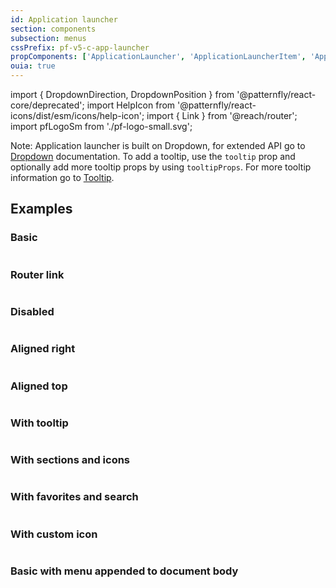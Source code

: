 ```yaml
---
id: Application launcher
section: components
subsection: menus
cssPrefix: pf-v5-c-app-launcher
propComponents: ['ApplicationLauncher', 'ApplicationLauncherItem', 'ApplicationLauncherContent']
ouia: true
---
```


import { DropdownDirection, DropdownPosition } from '@patternfly/react-core/deprecated';
import HelpIcon from '@patternfly/react-icons/dist/esm/icons/help-icon';
import { Link } from '@reach/router';
import pfLogoSm from './pf-logo-small.svg';

Note: Application launcher is built on Dropdown, for extended API go to [Dropdown](/documentation/react/components/dropdown) documentation.
To add a tooltip, use the `tooltip` prop and optionally add more tooltip props by using `tooltipProps`. For more tooltip information go to [Tooltip](/documentation/react/components/tooltip).

## Examples

### Basic

```ts file="./ApplicationLauncherBasic.tsx"

```

### Router link

```ts file="./ApplicationLauncherRouterLink.tsx"

```

### Disabled

```ts file="./ApplicationLauncherDisabled.tsx"

```

### Aligned right

```ts file="./ApplicationLauncherAlignRight.tsx"

```

### Aligned top

```ts file="./ApplicationLauncherAlignTop.tsx"

```

### With tooltip

```ts file="./ApplicationLauncherTooltip.tsx"

```

### With sections and icons

```ts file="./ApplicationLauncherSectionsAndIcons.tsx"

```

### With favorites and search

```ts file="./ApplicationLauncherFavoritesAndSearch.tsx"

```

### With custom icon

```ts file="./ApplicationLauncherCustomIcon.tsx"

```

### Basic with menu appended to document body

```ts file="./ApplicationLauncherDocumentBody.tsx"

```
